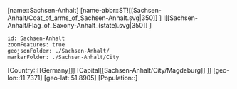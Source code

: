 ﻿---
location: [51.8905,11.7371]
type: State
SpocWebEntityId: 36024
isDeleted: false
Confidential: public
tags:
- geo/State

---
[name::Sachsen-Anhalt]
[name-abbr::ST![[Sachsen-Anhalt/Coat_of_arms_of_Sachsen-Anhalt.svg|350]] ]
![[Sachsen-Anhalt/Flag_of_Saxony-Anhalt_(state).svg|350]] ]

```leaflet
id: Sachsen-Anhalt
zoomFeatures: true
geojsonFolder: ./Sachsen-Anhalt/
markerFolder: ./Sachsen-Anhalt/City
```

[Country::[[Germany]]]
[Capital[[Sachsen-Anhalt/City/Magdeburg]] ]]
[geo-lon::11.7371]
[geo-lat::51.8905]
[Population::]

